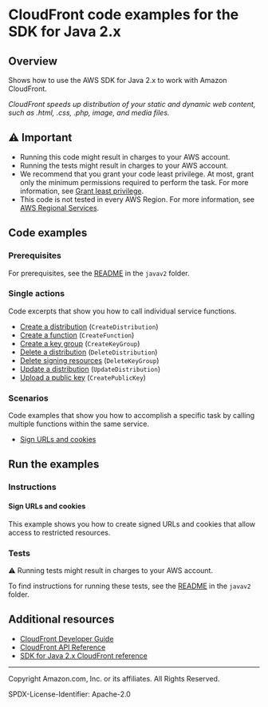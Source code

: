 <!--Generated by WRITEME on 2023-04-19 09:07:27.236144 (UTC)-->
# CloudFront code examples for the SDK for Java 2.x

## Overview

Shows how to use the AWS SDK for Java 2.x to work with Amazon CloudFront.

<!--custom.overview.start-->
<!--custom.overview.end-->

*CloudFront speeds up distribution of your static and dynamic web content, such as .html, .css, .php, image, and media files.*

## ⚠ Important

* Running this code might result in charges to your AWS account.
* Running the tests might result in charges to your AWS account.
* We recommend that you grant your code least privilege. At most, grant only the minimum permissions required to perform the task. For more information, see [Grant least privilege](https://docs.aws.amazon.com/IAM/latest/UserGuide/best-practices.html#grant-least-privilege).
* This code is not tested in every AWS Region. For more information, see [AWS Regional Services](https://aws.amazon.com/about-aws/global-infrastructure/regional-product-services).

<!--custom.important.start-->
<!--custom.important.end-->

## Code examples

### Prerequisites

For prerequisites, see the [README](../../README.md#Prerequisites) in the `javav2` folder.


<!--custom.prerequisites.start-->
<!--custom.prerequisites.end-->

### Single actions

Code excerpts that show you how to call individual service functions.

* [Create a distribution](src/main/java/com/example/cloudfront/CreateDistribution.java#L11) (`CreateDistribution`)
* [Create a function](src/main/java/com/example/cloudfront/CreateFunction.java#L62) (`CreateFunction`)
* [Create a key group](src/main/java/com/example/cloudfront/CreateKeyGroup.java#L11) (`CreateKeyGroup`)
* [Delete a distribution](src/main/java/com/example/cloudfront/DeleteDistribution.java#L11) (`DeleteDistribution`)
* [Delete signing resources](src/main/java/com/example/cloudfront/DeleteSigningResources.java#L11) (`DeleteKeyGroup`)
* [Update a distribution](src/main/java/com/example/cloudfront/ModifyDistribution.java#L56) (`UpdateDistribution`)
* [Upload a public key](src/main/java/com/example/cloudfront/CreatePublicKey.java#L11) (`CreatePublicKey`)

### Scenarios

Code examples that show you how to accomplish a specific task by calling multiple
functions within the same service.

* [Sign URLs and cookies](src/main/java/com/example/cloudfront/CreateCannedPolicyRequest.java) 

## Run the examples

### Instructions


<!--custom.instructions.start-->
<!--custom.instructions.end-->



#### Sign URLs and cookies

This example shows you how to create signed URLs and cookies that allow access to restricted resources.


<!--custom.scenario_prereqs.cloudfront_CloudFrontUtilities.start-->
<!--custom.scenario_prereqs.cloudfront_CloudFrontUtilities.end-->

<!--custom.scenarios.cloudfront_CloudFrontUtilities.start-->
<!--custom.scenarios.cloudfront_CloudFrontUtilities.end-->

### Tests

⚠ Running tests might result in charges to your AWS account.


To find instructions for running these tests, see the [README](../../README.md#Tests)
in the `javav2` folder.



<!--custom.tests.start-->
<!--custom.tests.end-->

## Additional resources

* [CloudFront Developer Guide](https://docs.aws.amazon.com/AmazonCloudFront/latest/DeveloperGuide/Introduction.html)
* [CloudFront API Reference](https://docs.aws.amazon.com/cloudfront/latest/APIReference/Welcome.html)
* [SDK for Java 2.x CloudFront reference](https://sdk.amazonaws.com/java/api/latest/software/amazon/awssdk/services/cloudfront/package-summary.html)

<!--custom.resources.start-->
<!--custom.resources.end-->

---

Copyright Amazon.com, Inc. or its affiliates. All Rights Reserved.

SPDX-License-Identifier: Apache-2.0